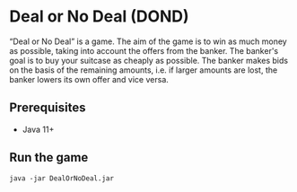 # Deal or No Deal (DOND)
“Deal or No Deal” is a game. The aim of the game is to win as much money as possible, taking into account the offers from the banker. The banker's goal is to buy your suitcase as cheaply as possible. The banker makes bids on the basis of the remaining amounts, i.e. if larger amounts are lost, the banker lowers its own offer and vice versa.

## Prerequisites
* Java 11+

## Run the game
```
java -jar DealOrNoDeal.jar
```
